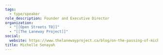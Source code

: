 ```yaml
---
tags:
  - type/speaker
role_description: Founder and Executive Director
organization:
  - "[[Open Streets TO]]"
  - "[[The Laneway Project]]"
social:
  website: https://www.thelanewayproject.ca/blog/on-the-passing-of-michelle-senayah-founder-amp-executive-director-of-the-laneway-project
title: Michelle Senayah
---
```

